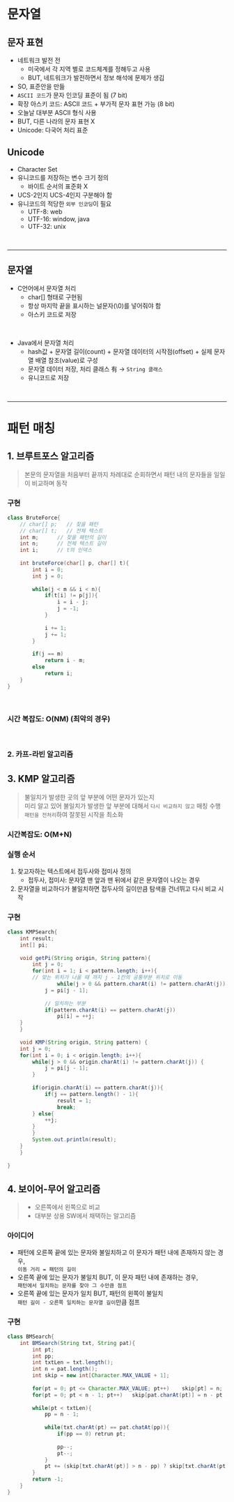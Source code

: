 # 문자열
## 문자 표현
- 네트워크 발전 전
    + 미국에서 각 지역 별로 코드체계를 정해두고 사용
    + BUT, 네트워크가 발전하면서 정보 해석에 문제가 생김
- SO, 표준안을 만듦
- ```ASCII 코드```가 문자 인코딩 표준이 됨 (7 bit)
- 확장 아스키 코드: ASCII 코드 + 부가적 문자 표현 가능 (8 bit)
- 오늘날 대부분 ASCII 형식 사용
- BUT, 다른 나라의 문자 표현 X
- Unicode: 다국어 처리 표준

## Unicode
- Character Set
- 유니코드를 저장하는 변수 크기 정의
    + 바이트 순서의 표준화 X
- UCS-2인지 UCS-4인지 구분해야 함
- 유니코드의 적당한 ```외부 인코딩```이 필요
    + UTF-8: web
    + UTF-16: window, java
    + UTF-32: unix
    
<br>

---

## 문자열
- C언어에서 문자열 처리
    + char[] 형태로 구현됨
    + 항상 마지막 끝을 표시하는 널문자(\0)를 넣어줘야 함
    + 아스키 코드로 저장
    
<br>
      
- Java에서 문자열 처리
    + hash값 + 문자열 길이(count) + 문자열 데이터의 시작점(offset) + 실제 문자열 배열 참조(value)로 구성
    + 문자열 데이터 저장, 처리 클래스 有 -> ```String 클래스```
    + 유니코드로 저장

<br>

---

# 패턴 매칭
## 1. 브루트포스 알고리즘
> 본문의 문자열을 처음부터 끝까지 차례대로 순회하면서 패턴 내의 문자들을 일일이 비교하며 동작

### 구현
```java
class BruteForce{ 
    // char[] p;   // 찾을 패턴
    // char[] t;   // 전체 텍스트
    int m;      // 찾을 패턴의 길이
    int n;      // 전체 텍스트 길이
    int i;      // t의 인덱스
    
    int bruteForce(char[] p, char[] t){
    	int i = 0;
    	int j = 0;
    	
    	while(j < m && i < n){
    		if(t[i] != p[j]){
    			i = i - j;
    			j = -1;
			}
    		
    		i += 1;
    		j += 1;
		}
    	
    	if(j == m)
    		return i - m;
    	else
    		return i;
    }
}
```

<br>

### 시간 복잡도: O(NM) (최악의 경우)

<br>

### 2. 카프-라빈 알고리즘

## 3. KMP 알고리즘
> 불일치가 발생한 곳의 앞 부분에 어떤 문자가 있는지
> <br> 미리 알고 있어 불일치가 발생한 앞 부분에 대해서 ```다시 비교하지 않고``` 매칭 수행
> <br> ```패턴을 전처리```하여 잘못된 시작을 최소화

### 시간복잡도: O(M+N)

### 실행 순서
1. 찾고자하는 텍스트에서 접두사와 접미사 정의
    + 접두사, 접미사: 문자열 맨 앞과 맨 뒤에서 같은 문자열이 나오는 경우  
2. 문자열을 비교하다가 불일치하면 접두사의 길이만큼 탐색을 건너뛰고 다시 비교 시작

### 구현
```java
class KMPSearch{
	int result;
	int[] pi;
	
	void getPi(String origin, String pattern){ 
	    int j = 0;
	    for(int i = 1; i < pattern.length; i++){
	    // 맞는 위치가 나올 때 까지 j - 1칸의 공통부분 위치로 이동
                while(j > 0 && pattern.charAt(i) != pattern.charAt(j))
		    j = pi[j - 1];
			
			// 일치하는 부분
            if(pattern.charAt(i) == pattern.charAt(j))
            	pi[i] = ++j;
	}
    }
    
    void KMP(String origin, String pattern) {
	int j = 0;
	for(int i = 0; i < origin.length; i++){
	    while(j > 0 && origin.charAt(i) != pattern.charAt(j)) {
	        j = pi[j - 1];
	    }
	    
	    if(origin.charAt(i) == pattern.charAt(j)){
	        if(j == pattern.length() - 1){
	            result = 1;
	            break;
		} else{
	        ++j;
		}
	    }
	    System.out.println(result);
	}
    }
    
}

```
## 4. 보이어-무어 알고리즘
> - 오른쪽에서 왼쪽으로 비교
> - 대부분 상용 SW에서 채택하는 알고리즘

### 아이디어
- 패턴에 오른쪽 끝에 있는 문자와 불일치하고 이 문자가 패턴 내에 존재하지 않는 경우,
  <br> ```이동 거리 = 패턴의 길이```
- 오른쪽 끝에 있는 문자가 불일치 BUT, 이 문자 패턴 내에 존재하는 경우,
  <br> ```패턴에서 일치하는 문자를 찾아 그 수만큼 점프```
- 오른쪽 끝에 있는 문자가 일치 BUT, 패턴의 왼쪽이 불일치
  <br> ```패턴 길이 - 오른쪽 일치하는 문자열 길이```만큼 점프

### 구현
```java
class BMSearch{
	int BMSearch(String txt, String pat){
		int pt;
		int pp;
		int txtLen = txt.length();
		int n = pat.length();
		int skip = new int[Character.MAX_VALUE + 1];
		
		for(pt = 0; pt <= Character.MAX_VALUE; pt++)    skip[pt] = n;
		for(pt = 0; pt < n - 1; pt++)   skip[pat.charAt(pt)] = n - pt - 1;
		
		while(pt < txtLen){
			pp = n - 1;
			
			while(txt.charAt(pt) == pat.chatAt(pp)){
				if(pp == 0) retrun pt;
				
				pp--;
				pt--;
			}
			pt += (skip[txt.charAt(pt)] > n - pp) ? skip[txt.charAt(pt)] : n - pp;
		}
		return -1; 
	}
}
```